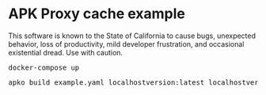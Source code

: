 # APK Proxy cache example


This software is known to the State of California to cause bugs, unexpected behavior, loss of productivity, mild developer frustration, and occasional existential dread. Use with caution.

<pre>
docker-compose up
</pre>


<pre>
apko build example.yaml localhostversion:latest localhostversion.tar --sbom=false
</pre>


